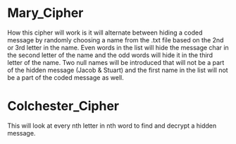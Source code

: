# Mary_Cipher

How this cipher will work is it will alternate between hiding a coded message by randomly choosing a name from the .txt file based on the 2nd or 3rd letter
in the name.  Even words in the list will hide the message char in the second letter of the name and the odd words will hide it in the third letter of the
name.  Two null names will be introduced that will not be a part of the hidden message (Jacob & Stuart) and the first name in the list will not be a part of
the coded message as well.

# Colchester_Cipher

This will look at every nth letter in nth word to find and decrypt a hidden message.
